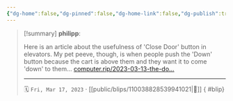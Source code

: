 ```yaml
---
{"dg-home":false,"dg-pinned":false,"dg-home-link":false,"dg-publish":true,"type":"blip","disabled rules":["yaml-title","yaml-title-alias","file-name-heading"],"title":"philipp on mastodon @ 2023-03-17","created-date":"2023-03-17T13:21:13","id":110038828539941020,"updated-date":"2025-05-02T08:50:43","dg-path":"blips/110038828539941021.md","permalink":"/blips/110038828539941021/","dgPassFrontmatter":true}
---
```


> [!summary] **philipp**:
>
> Here is an article  about the usefulness of 'Close Door' button in elevators.  My pet peeve, though, is when people push the 'Down' button because the cart is above them and they want it to come 'down' to them...  [computer.rip/2023-03-13-the-do…](https://computer.rip/2023-03-13-the-door-close-button.html)
> - - -
>
> 🗓️ `Fri, Mar 17, 2023` · [[public/blips/110038828539941021\|🔗]]
{ #blip}


